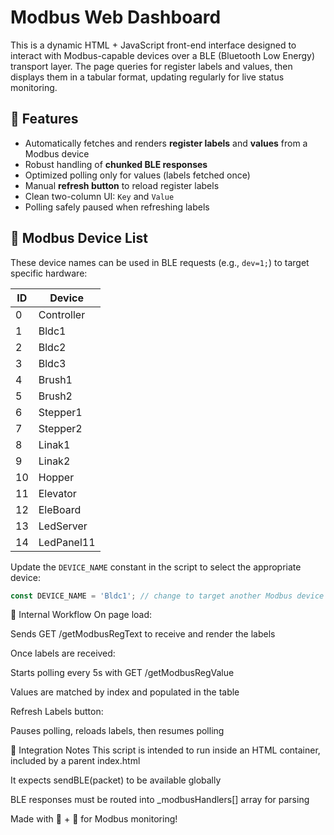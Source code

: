 # Modbus Web Dashboard

This is a dynamic HTML + JavaScript front-end interface designed to interact with Modbus-capable devices over a BLE (Bluetooth Low Energy) transport layer. The page queries for register labels and values, then displays them in a tabular format, updating regularly for live status monitoring.

## 🔧 Features

- Automatically fetches and renders **register labels** and **values** from a Modbus device
- Robust handling of **chunked BLE responses**
- Optimized polling only for values (labels fetched once)
- Manual **refresh button** to reload register labels
- Clean two-column UI: `Key` and `Value`
- Polling safely paused when refreshing labels

## 📡 Modbus Device List

These device names can be used in BLE requests (e.g., `dev=1;`) to target specific hardware:

| ID  | Device       |
|-----|--------------|
| 0   | Controller   |
| 1   | Bldc1        |
| 2   | Bldc2        |
| 3   | Bldc3        |
| 4   | Brush1       |
| 5   | Brush2       |
| 6   | Stepper1     |
| 7   | Stepper2     |
| 8   | Linak1       |
| 9   | Linak2       |
| 10  | Hopper       |
| 11  | Elevator     |
| 12  | EleBoard     |
| 13  | LedServer    |
| 14  | LedPanel11   |

Update the `DEVICE_NAME` constant in the script to select the appropriate device:

```javascript
const DEVICE_NAME = 'Bldc1'; // change to target another Modbus device
```

🧠 Internal Workflow
On page load:

Sends GET /getModbusRegText to receive and render the labels

Once labels are received:

Starts polling every 5s with GET /getModbusRegValue

Values are matched by index and populated in the table

Refresh Labels button:

Pauses polling, reloads labels, then resumes polling

📂 Integration Notes
This script is intended to run inside an HTML container, included by a parent index.html

It expects sendBLE(packet) to be available globally

BLE responses must be routed into _modbusHandlers[] array for parsing

Made with 🧠 + 🔌 for Modbus monitoring!